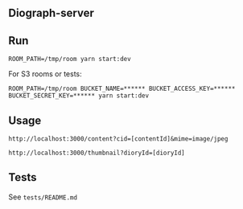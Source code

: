 ## Diograph-server

## Run

```
ROOM_PATH=/tmp/room yarn start:dev
```

For S3 rooms or tests:

```
ROOM_PATH=/tmp/room BUCKET_NAME=****** BUCKET_ACCESS_KEY=****** BUCKET_SECRET_KEY=****** yarn start:dev
```

## Usage

```
http://localhost:3000/content?cid=[contentId]&mime=image/jpeg

http://localhost:3000/thumbnail?dioryId=[dioryId]
```

## Tests

See `tests/README.md`
